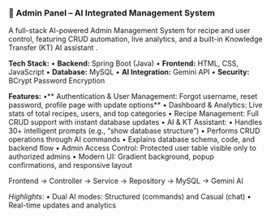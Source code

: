 ### 🔹 Admin Panel – AI Integrated Management System

A full-stack AI-powered Admin Management System for recipe and user control, featuring CRUD automation, live analytics, and a built-in Knowledge Transfer (KT) AI assistant .

**Tech Stack:**
	•	**Backend:** Spring Boot (Java)
	•	**Frontend:** HTML, CSS, JavaScript
	•	**Database:** MySQL
	•	**AI Integration:** Gemini API
	•	**Security:** BCrypt Password Encryption

**Features:**
	•**	Authentication & User Management: Forgot username, reset password, profile page with update options**
	•	Dashboard & Analytics: Live stats of total recipes, users, and top categories
	•	Recipe Management: Full CRUD support with instant database updates
	•	AI & KT Assistant:
	•	Handles 30+ intelligent prompts (e.g., “show database structure”)
	•	Performs CRUD operations through AI commands
	•	Explains database schema, code, and backend flow
	•	Admin Access Control: Protected user table visible only to authorized admins
	•	Modern UI: Gradient background, popup confirmations, and responsive layout

Frontend → Controller → Service → Repository → MySQL → Gemini AI

*Highlights*:
	•	Dual AI modes: Structured (commands) and Casual (chat)
	•	Real-time updates and analytics
